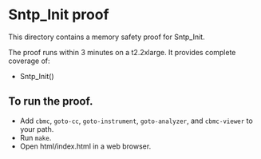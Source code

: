 Sntp_Init proof
==============

This directory contains a memory safety proof for Sntp_Init.

The proof runs within 3 minutes on a t2.2xlarge. It provides complete coverage of:
 * Sntp_Init()

To run the proof.
-------------

* Add `cbmc`, `goto-cc`, `goto-instrument`, `goto-analyzer`, and `cbmc-viewer`
  to your path.
* Run `make`.
* Open html/index.html in a web browser.